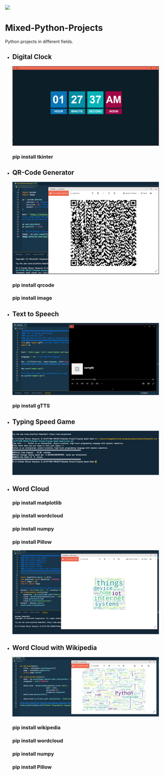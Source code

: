 ![](https://img.shields.io/badge/Python-3776AB?style=for-the-badge&logo=python&logoColor=white)
# Mixed-Python-Projects
Python projects in different fields.

<ul>
  <li><h2>Digital Clock</h2></li>
<img src="img/clock.png" >
<h3>pip install tkinter</h3>
 <li><h2>QR-Code Generator</h2></li>
<img src="img/qr.png" >
<h3>pip install qrcode</h3>
<h3>pip install image</h3>
 <li><h2>Text to Speech</h2></li>
<img src="img/text_to_speech.png" >
<h3>pip install gTTS</h3>
 <li><h2>Typing Speed Game</h2></li>
<img src="img/typing.png" >
 <li><h2>Word Cloud</h2></li>
<h3>pip install matplotlib</h3>
<h3>pip install wordcloud</h3>
<h3>pip install numpy</h3>
<h3>pip install Pillow</h3>
<img src="img/wc.png" >
 <li><h2>Word Cloud with Wikipedia</h2></li>
<img src="img/wc_wikipedia.png" >
<h3>pip install wikipedia</h3>
<h3>pip install wordcloud</h3>
<h3>pip install numpy</h3>
<h3>pip install Pillow</h3>
<ul>
